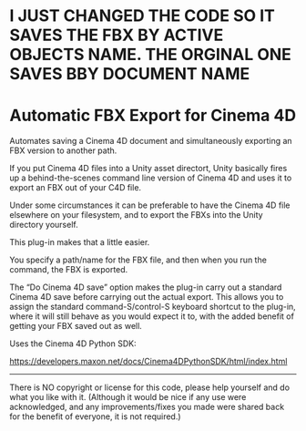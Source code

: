 # I JUST CHANGED THE CODE SO IT SAVES THE FBX BY ACTIVE OBJECTS NAME. THE ORGINAL ONE SAVES BBY DOCUMENT NAME

# Automatic FBX Export for Cinema 4D

Automates saving a Cinema 4D document and simultaneously exporting an FBX version to another path.

If you put Cinema 4D files into a Unity asset directort, Unity basically fires up a behind-the-scenes command line version of Cinema 4D and uses it to export an FBX out of your C4D file.

Under some circumstances it can be preferable to have the Cinema 4D file elsewhere on your filesystem, and to export the FBXs into the Unity directory yourself.

This plug-in makes that a little easier.

You specify a path/name for the FBX file, and then when you run the command, the FBX is exported.

The “Do Cinema 4D save” option makes the plug-in carry out a standard Cinema 4D save before carrying out the actual export. This allows you to assign the standard command-S/control-S keyboard shortcut to the plug-in, where it will still behave as you would expect it to, with the added benefit of getting your FBX saved out as well.

Uses the Cinema 4D Python SDK:

https://developers.maxon.net/docs/Cinema4DPythonSDK/html/index.html

***********************

There is NO copyright or license for this code, please help yourself and do what you like with it. (Although it would be nice if any use were acknowledged, and any improvements/fixes you made were shared back for the benefit of everyone, it is not required.)
